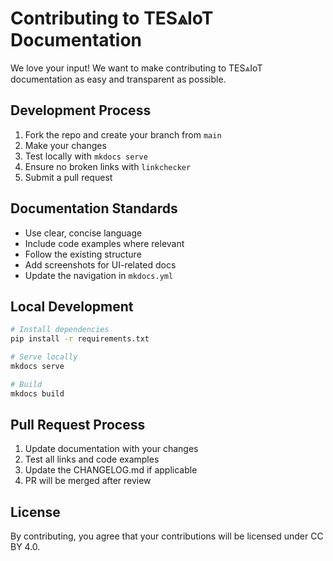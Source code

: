 # Contributing to TES⩓IoT Documentation

We love your input! We want to make contributing to TES⩓IoT documentation as easy and transparent as possible.

## Development Process

1. Fork the repo and create your branch from `main`
2. Make your changes
3. Test locally with `mkdocs serve`
4. Ensure no broken links with `linkchecker`
5. Submit a pull request

## Documentation Standards

- Use clear, concise language
- Include code examples where relevant
- Follow the existing structure
- Add screenshots for UI-related docs
- Update the navigation in `mkdocs.yml`

## Local Development

```bash
# Install dependencies
pip install -r requirements.txt

# Serve locally
mkdocs serve

# Build
mkdocs build
```

## Pull Request Process

1. Update documentation with your changes
2. Test all links and code examples
3. Update the CHANGELOG.md if applicable
4. PR will be merged after review

## License

By contributing, you agree that your contributions will be licensed under CC BY 4.0.
